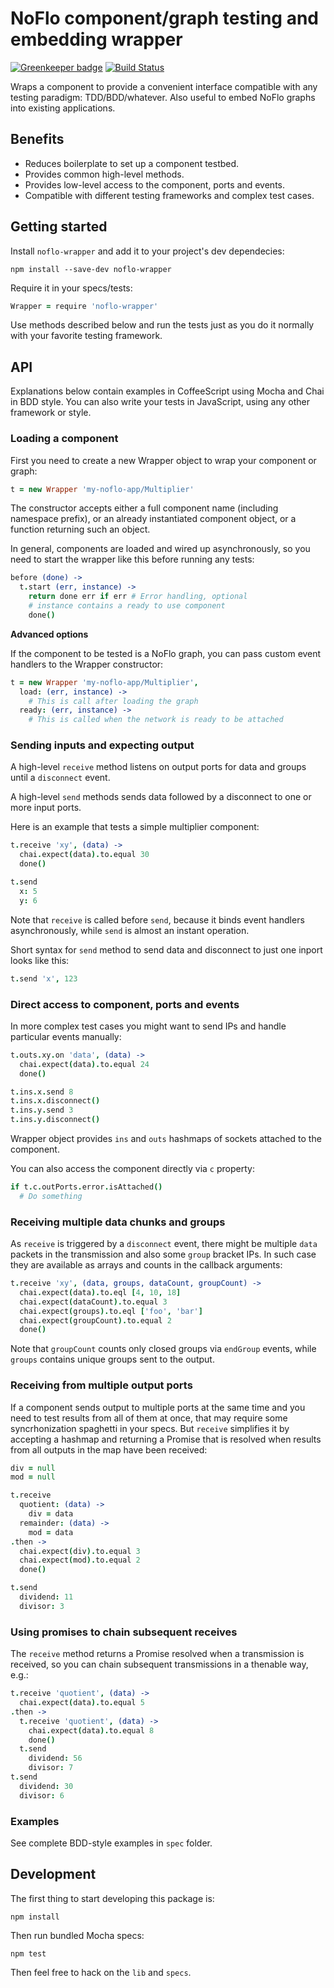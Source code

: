 NoFlo component/graph testing and embedding wrapper
============

[![Greenkeeper badge](https://badges.greenkeeper.io/noflo/noflo-wrapper.svg)](https://greenkeeper.io/) [![Build Status](https://travis-ci.org/noflo/noflo-wrapper.svg?branch=master)](https://travis-ci.org/noflo/noflo-wrapper)

Wraps a component to provide a convenient interface compatible with any testing paradigm: TDD/BDD/whatever. Also useful to embed NoFlo graphs into existing applications.

## Benefits

* Reduces boilerplate to set up a component testbed.
* Provides common high-level methods.
* Provides low-level access to the component, ports and events.
* Compatible with different testing frameworks and complex test cases.

## Getting started

Install `noflo-wrapper` and add it to your project's dev dependecies:

```
npm install --save-dev noflo-wrapper
```

Require it in your specs/tests:

```coffeescript
Wrapper = require 'noflo-wrapper'
```

Use methods described below and run the tests just as you do it normally with your favorite testing framework.

## API

Explanations below contain examples in CoffeeScript using Mocha and Chai in BDD style. You can also write your tests in JavaScript, using any other framework or style.

### Loading a component

First you need to create a new Wrapper object to wrap your component or graph:

```coffeescript
t = new Wrapper 'my-noflo-app/Multiplier'
```

The constructor accepts either a full component name (including namespace prefix), or an already instantiated component object, or a function returning such an object.

In general, components are loaded and wired up asynchronously, so you need to start the wrapper like this before running any tests:

```coffeescript
before (done) ->
  t.start (err, instance) ->
    return done err if err # Error handling, optional
    # instance contains a ready to use component
    done()
```

**Advanced options**

If the component to be tested is a NoFlo graph, you can pass custom event handlers to the Wrapper constructor:

```coffeescript
t = new Wrapper 'my-noflo-app/Multiplier',
  load: (err, instance) ->
    # This is call after loading the graph
  ready: (err, instance) ->
    # This is called when the network is ready to be attached
```

### Sending inputs and expecting output

A high-level `receive` method listens on output ports for data and groups until a `disconnect` event.

A high-level `send` methods sends data followed by a disconnect to one or more input ports.

Here is an example that tests a simple multiplier component:

```coffeescript
t.receive 'xy', (data) ->
  chai.expect(data).to.equal 30
  done()

t.send
  x: 5
  y: 6
```

Note that `receive` is called before `send`, because it binds event handlers asynchronously, while `send` is almost an instant operation.

Short syntax for `send` method to send data and disconnect to just one inport looks like this:

```coffeescript
t.send 'x', 123
```

### Direct access to component, ports and events

In more complex test cases you might want to send IPs and handle particular events manually:

```coffeescript
t.outs.xy.on 'data', (data) ->
  chai.expect(data).to.equal 24
  done()

t.ins.x.send 8
t.ins.x.disconnect()
t.ins.y.send 3
t.ins.y.disconnect()
```

Wrapper object provides `ins` and `outs` hashmaps of sockets attached to the component.

You can also access the component directly via `c` property:

```coffeescript
if t.c.outPorts.error.isAttached()
  # Do something
```

### Receiving multiple data chunks and groups

As `receive` is triggered by a `disconnect` event, there might be multiple `data` packets in the transmission and also some `group` bracket IPs. In such case they are available as arrays and counts in the callback arguments:

```coffeescript
t.receive 'xy', (data, groups, dataCount, groupCount) ->
  chai.expect(data).to.eql [4, 10, 18]
  chai.expect(dataCount).to.equal 3
  chai.expect(groups).to.eql ['foo', 'bar']
  chai.expect(groupCount).to.equal 2
  done()
```

Note that `groupCount` counts only closed groups via `endGroup` events, while `groups` contains unique groups sent to the output.

### Receiving from multiple output ports

If a component sends output to multiple ports at the same time and you need to test results from all of them at once, that may require some syncrhonization spaghetti in your specs. But `receive` simplifies it by accepting a hashmap and returning a Promise that is resolved when results from all outputs in the map have been received:

```coffeescript
div = null
mod = null

t.receive
  quotient: (data) ->
    div = data
  remainder: (data) ->
    mod = data
.then ->
  chai.expect(div).to.equal 3
  chai.expect(mod).to.equal 2
  done()

t.send
  dividend: 11
  divisor: 3
```

### Using promises to chain subsequent receives

The `receive` method returns a Promise resolved when a transmission is received, so you can chain subsequent transmissions in a thenable way, e.g.:

```coffeescript
t.receive 'quotient', (data) ->
  chai.expect(data).to.equal 5
.then ->
  t.receive 'quotient', (data) ->
    chai.expect(data).to.equal 8
    done()
  t.send
    dividend: 56
    divisor: 7
t.send
  dividend: 30
  divisor: 6
```

### Examples

See complete BDD-style examples in `spec` folder.

## Development

The first thing to start developing this package is:

```
npm install
```

Then run bundled Mocha specs:

```
npm test
```

Then feel free to hack on the `lib` and `specs`.
